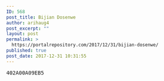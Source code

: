 ```yaml
---
ID: 568
post_title: Bijian Dosenwe
author: arihaug4
post_excerpt: ""
layout: post
permalink: >
  https://portalrepository.com/2017/12/31/bijian-dosenwe/
published: true
post_date: 2017-12-31 10:31:55
---
```

<pre>402A00A09EB5</pre>